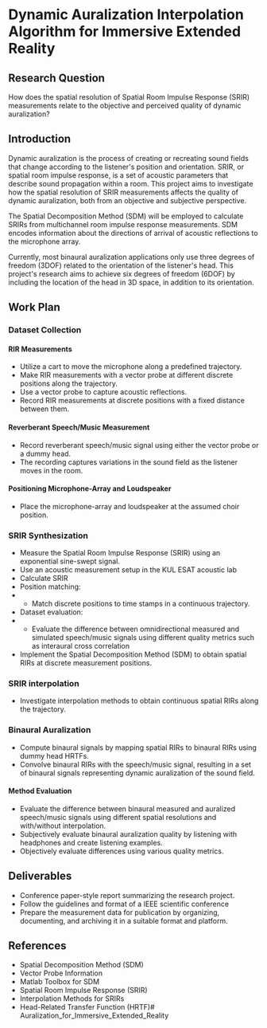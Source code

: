 # Dynamic Auralization Interpolation Algorithm for Immersive Extended Reality

## Research Question

How does the spatial resolution of Spatial Room Impulse Response (SRIR) measurements relate to the objective and perceived quality of dynamic auralization?

## Introduction

Dynamic auralization is the process of creating or recreating sound fields that change according to the listener's position and orientation. SRIR, or spatial room impulse response, is a set of acoustic parameters that describe sound propagation within a room. This project aims to investigate how the spatial resolution of SRIR measurements affects the quality of dynamic auralization, both from an objective and subjective perspective.

The Spatial Decomposition Method (SDM) will be employed to calculate SRIRs from multichannel room impulse response measurements. SDM encodes information about the directions of arrival of acoustic reflections to the microphone array.

Currently, most binaural auralization applications only use three degrees of freedom (3DOF) related to the orientation of the listener's head. This project's research aims to achieve six degrees of freedom (6DOF) by including the location of the head in 3D space, in addition to its orientation.

## Work Plan

### Dataset Collection
#### RIR Measurements
* Utilize a cart to move the microphone along a predefined trajectory.
* Make RIR measurements with a vector probe at different discrete positions along the trajectory.
* Use a vector probe to capture acoustic reflections.
* Record RIR measurements at discrete positions with a fixed distance between them.
#### Reverberant Speech/Music Measurement
* Record reverberant speech/music signal using either the vector probe or a dummy head.
* The recording captures variations in the sound field as the listener moves in the room.
#### Positioning Microphone-Array and Loudspeaker
* Place the microphone-array and loudspeaker at the assumed choir position.

### SRIR Synthesization
* Measure the Spatial Room Impulse Response (SRIR) using an exponential sine-swept signal.
* Use an acoustic measurement setup in the KUL ESAT acoustic lab
* Calculate SRIR
* Position matching:
* * Match discrete positions to time stamps in a continuous trajectory.
* Dataset evaluation: 
* * Evaluate the difference between omnidirectional measured and simulated speech/music signals using different quality metrics such as interaural cross correlation
* Implement the Spatial Decomposition Method (SDM) to obtain spatial RIRs at discrete measurement positions.

### SRIR interpolation
* Investigate interpolation methods to obtain continuous spatial RIRs along the trajectory.

### Binaural Auralization
* Compute binaural signals by mapping spatial RIRs to binaural RIRs using dummy head HRTFs.
* Convolve binaural RIRs with the speech/music signal, resulting in a set of binaural signals representing dynamic auralization of the sound field.
#### Method Evaluation
* Evaluate the difference between binaural measured and auralized speech/music signals using different spatial resolutions and with/without interpolation.
* Subjectively evaluate binaural auralization quality by listening with headphones and create listening examples.
* Objectively evaluate differences using various quality metrics.

## Deliverables
* Conference paper-style report summarizing the research project.
* Follow the guidelines and format of a IEEE scientific conference
* Prepare the measurement data for publication by organizing, documenting, and archiving it in a suitable format and platform.

## References
* Spatial Decomposition Method (SDM)
* Vector Probe Information
* Matlab Toolbox for SDM
* Spatial Room Impulse Response (SRIR)
* Interpolation Methods for SRIRs
* Head-Related Transfer Function (HRTF)# Auralization_for_Immersive_Extended_Reality
